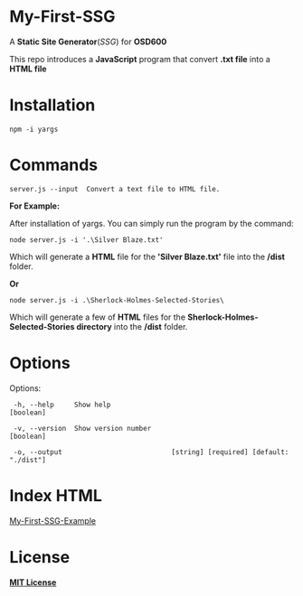 # My-First-SSG
A __Static Site Generator__(_SSG_) for __OSD600__

This repo introduces a __JavaScript__ program that convert __.txt file__ into a __HTML file__


# Installation 
`npm -i yargs`

# Commands
  `server.js --input  Convert a text file to HTML file.`
  
__For Example:__

After installation of yargs. You can simply run the program by the command:

`node server.js -i '.\Silver Blaze.txt'`

Which will generate a __HTML__ file for the __'Silver Blaze.txt'__ file into the __/dist__ folder.

__Or__

`node server.js -i .\Sherlock-Holmes-Selected-Stories\` 

Which will generate a few of __HTML__ files for the __Sherlock-Holmes-Selected-Stories directory__ into the __/dist__ folder.
# Options
Options:

 ` -h, --help     Show help                                             [boolean]`
 
 ` -v, --version  Show version number                                   [boolean]`
 
 ` -o, --output                           [string] [required] [default: "./dist"]`
 
 # Index HTML
 [My-First-SSG-Example](https://derekjxy.github.io/My-First-SSG/)
 
 # License
 [__MIT License__](https://choosealicense.com/licenses/mit/)
 
